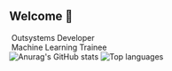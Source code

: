 ## Welcome 👋


&nbsp;Outsystems Developer<br>
&nbsp;Machine Learning Trainee<br>![Anurag's GitHub stats](https://github-readme-stats.vercel.app/api?username=zeimoto&show_icons=true&border_radius=2&text_color=ffffff&hide_border=True&line_height=24&hide_title=True&hide_rank=True&hide=contribs&bg_color=101217&theme=dark&card_width=1)
![Top languages](https://github-readme-stats.vercel.app/api/top-langs/?username=zeimoto&langs_count=6&layout=donut-vertical&text_color=ffffff&bg_color=101217&hide_border=True&hide_title=True&card_width=1)
&nbsp;



 
<!--
**Zeimoto/zeimoto** is a ✨ _special_ ✨ repository because its `README.md` (this file) appears on your GitHub profile.

Here are some ideas to get you started:

- 🔭 I’m currently working on ...
- 🌱 I’m currently learning ...
- 👯 I’m looking to collaborate on ...
- 🤔 I’m looking for help with ...
- 💬 Ask me about ...
- 📫 How to reach me: ...
- 😄 Pronouns: ...
- ⚡ Fun fact: ...
-->
